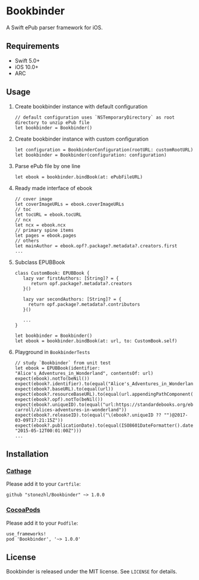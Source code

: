 # Bookbinder
A Swift ePub parser framework for iOS.

## Requirements
* Swift 5.0+
* iOS 10.0+
* ARC

## Usage
1. Create bookbinder instance with default configuration
   ```
   // default configuration uses `NSTemporaryDirectory` as root directory to unzip ePub file
   let bookbinder = Bookbinder()
   ```
1. Create bookbinder instance with custom configuration
   ```
   let configuration = BookbinderConfiguration(rootURL: customRootURL)
   let bookbinder = Bookbinder(configuration: configuration)
   ```
1. Parse ePub file by one line
   ```
   let ebook = bookbinder.bindBook(at: ePubFileURL)
   ```
1. Ready made interface of ebook
   ```
   // cover image
   let coverImageURLs = ebook.coverImageURLs
   // toc
   let tocURL = ebook.tocURL
   // ncx
   let ncx = ebook.ncx
   // primary spine items
   let pages = ebook.pages
   // others
   let mainAuthor = ebook.opf?.package?.metadata?.creators.first
   ...
   ```
1. Subclass EPUBBook
   ```
   class CustomBook: EPUBBook {
      lazy var firstAuthors: [String]? = {
         return opf.package?.metadata?.creators
      }()
      
      lazy var secondAuthors: [String]? = {
        return opf.package?.metadata?.contributors
      }()
      
      ...
   }
   
   let bookbinder = Bookbinder()
   let ebook = bookbinder.bindBook(at: url, to: CustomBook.self)
   ```
1. Playground in `BookbinderTests`
   ```
   // study `Bookbinder` from unit test
   let ebook = EPUBBook(identifier: "Alice's_Adventures_in_Wonderland", contentsOf: url)
   expect(ebook).notTo(beNil())
   expect(ebook?.identifier).to(equal("Alice's_Adventures_in_Wonderland"))
   expect(ebook?.baseURL).to(equal(url))
   expect(ebook?.resourceBaseURL).to(equal(url.appendingPathComponent("epub")))
   expect(ebook?.opf).notTo(beNil())
   expect(ebook?.uniqueID).to(equal("url:https://standardebooks.org/ebooks/lewis-carroll/alices-adventures-in-wonderland"))
   expect(ebook?.releaseID).to(equal("\(ebook?.uniqueID ?? "")@2017-03-09T17:21:15Z"))
   expect(ebook?.publicationDate).to(equal(ISO8601DateFormatter().date(from: "2015-05-12T00:01:00Z")))
   ...
   ```

## Installation
### [Cathage](https://github.com/Carthage/Carthage)
Please add it to your `Cartfile`:
```
github "stonezhl/Bookbinder" ~> 1.0.0
```
### [CocoaPods](https://cocoapods.org/)
Please add it to your `Podfile`:
```
use_frameworks!
pod 'Bookbinder', '~> 1.0.0'
```

## License
Bookbinder is released under the MIT license. See `LICENSE` for details.
